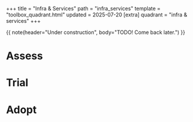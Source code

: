 +++
title = "Infra & Services"
path = "infra_services"
template = "toolbox_quadrant.html"
updated = 2025-07-20
[extra]
quadrant = "infra & services"
+++

{{ note(header="Under construction", body="TODO! Come back later.") }}


# Assess

# Trial

# Adopt



